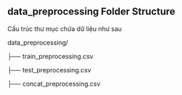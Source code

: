 ## data_preprocessing Folder Structure

Cấu trúc thư mục chứa dữ liệu như sau 

data_preprocessing/

├── train_preprocessing.csv

├── test_preprocessing.csv

├── concat_preprocessing.csv
